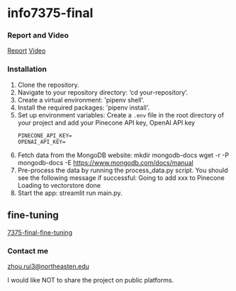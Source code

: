 # info7375-final

### Report and Video

[Report](./Ruis_Report.pdf)
[Video](https://youtu.be/Uy3r3dwK4ag)

### Installation

1. Clone the repository.
2. Navigate to your repository directory: ‘cd your-repository’.
3. Create a virtual environment: 'pipenv shell'.
4. Install the required packages: 'pipenv install'.
5. Set up environment variables:
   Create a `.env` file in the root directory of your project and add your Pinecone API key, OpenAI API key
   ```
   PINECONE_API_KEY=
   OPENAI_API_KEY=
   ```
6. Fetch data from the MongoDB website:
   mkdir mongodb-docs
   wget -r -P mongodb-docs -E https://www.mongodb.com/docs/manual
7. Pre-process the data by running the process_data.py script. You should see the following message if successful:
   Going to add xxx to Pinecone
   Loading to vectorstore done
8. Start the app: streamlit run main.py.

## fine-tuning

[7375-final-fine-tuning](https://github.com/RayZhou920/7375-final-fine-tuning)

### Contact me
zhou.rui3@northeasten.edu

I would like NOT to share the project on public platforms.
